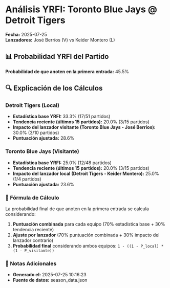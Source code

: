 # Análisis YRFI: Toronto Blue Jays @ Detroit Tigers

**Fecha:** 2025-07-25  
**Lanzadores:** José Berríos (V) vs Keider Montero (L)

## 📊 Probabilidad YRFI del Partido

**Probabilidad de que anoten en la primera entrada:** 45.5%

## 🔍 Explicación de los Cálculos

### Detroit Tigers (Local)
- **Estadística base YRFI:** 33.3% (17/51 partidos)
- **Tendencia reciente (últimos 15 partidos):** 20.0% (3/15 partidos)
- **Impacto del lanzador visitante (Toronto Blue Jays - José Berríos):** 30.0% (3/10 partidos)
- **Puntuación ajustada:** 28.6%

### Toronto Blue Jays (Visitante)
- **Estadística base YRFI:** 25.0% (12/48 partidos)
- **Tendencia reciente (últimos 15 partidos):** 20.0% (3/15 partidos)
- **Impacto del lanzador local (Detroit Tigers - Keider Montero):** 25.0% (1/4 partidos)
- **Puntuación ajustada:** 23.6%

### 📝 Fórmula de Cálculo

La probabilidad final de que anoten en la primera entrada se calcula considerando:
1. **Puntuación combinada** para cada equipo (70% estadística base + 30% tendencia reciente)
2. **Ajuste por lanzador** (70% puntuación combinada + 30% impacto del lanzador contrario)
3. **Probabilidad final** considerando ambos equipos: `1 - ((1 - P_local) * (1 - P_visitante))`

### 📌 Notas Adicionales

- **Generado el:** 2025-07-25 10:16:23
- **Fuente de datos:** season_data.json
